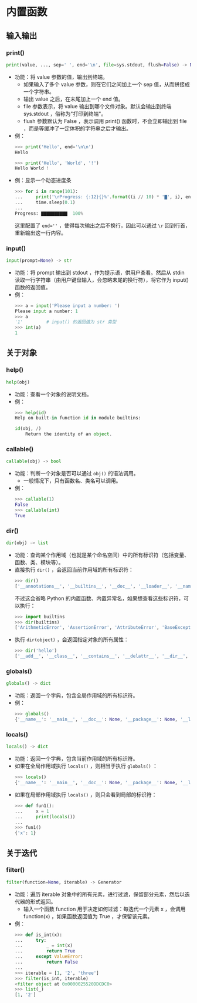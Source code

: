 # 内置函数

## 输入输出

### print()

```py
print(value, ..., sep=' ', end='\n', file=sys.stdout, flush=False) -> None
```
- 功能：将 value 参数的值，输出到终端。
  - 如果输入了多个 value 参数，则在它们之间加上一个 sep 值，从而拼接成一个字符串。
  - 输出 value 之后，在末尾加上一个 end 值。
  - file  参数表示，将 value 输出到哪个文件对象。默认会输出到终端 sys.stdout ，俗称为"打印到终端"。
  - flush 参数默认为 False ，表示调用 print() 函数时，不会立即输出到 file ，而是等缓冲了一定体积的字符串之后才输出。
- 例：
  ```py
  >>> print('Hello', end='\n\n')
  Hello

  >>> print('Hello', 'World', '!')
  Hello World !
  ```
- 例：显示一个动态进度条
  ```py
  >>> for i in range(101):
  ...     print('\rProgress: {:12}{}%'.format((i // 10) * '▇', i), end='', flush=True)
  ...     time.sleep(0.1)
  ...
  Progress: ▇▇▇▇▇▇▇▇▇▇  100%
  ```
  这里配置了 `end=''` ，使得每次输出之后不换行，因此可以通过 `\r` 回到行首，重新输出这一行内容。

### input()

```py
input(prompt=None) -> str
```
- 功能：将 prompt 输出到 stdout ，作为提示语，供用户查看。然后从 stdin 读取一行字符串（由用户键盘输入，会忽略末尾的换行符），将它作为 input() 函数的返回值。
- 例：
  ```py
  >>> a = input('Please input a number: ')
  Please input a number: 1
  >>> a
  '1'         # input() 的返回值为 str 类型
  >>> int(a)
  1
  ```

## 关于对象

### help()

```py
help(obj)
```
- 功能：查看一个对象的说明文档。
- 例：
  ```py
  >>> help(id)
  Help on built-in function id in module builtins:

  id(obj, /)
      Return the identity of an object.
  ```

### callable()

```py
callable(obj) -> bool
```
- 功能：判断一个对象是否可以通过 `obj()` 的语法调用。
  - 一般情况下，只有函数名、类名可以调用。
- 例：
  ```py
  >>> callable(1)
  False
  >>> callable(int)
  True
  ```

### dir()

```py
dir(obj) -> list
```
- 功能：查询某个作用域（也就是某个命名空间）中的所有标识符（包括变量、函数、类、模块等）。
- 直接执行 `dir()` ，会返回当前作用域的所有标识符：
  ```py
  >>> dir()
  ['__annotations__', '__builtins__', '__doc__', '__loader__', '__name__', '__package__', '__spec__']
  ```
  不过这会省略 Python 的内置函数、内置异常名，如果想查看这些标识符，可以执行：
  ```py
  >>> import builtins
  >>> dir(builtins)
  ['ArithmeticError', 'AssertionError', 'AttributeError', 'BaseException', ...]
  ```
- 执行 `dir(object)` ，会返回指定对象的所有属性：
  ```py
  >>> dir('hello')
  ['__add__', '__class__', '__contains__', '__delattr__', '__dir__', '__doc__', '__eq__', '__format__', ...]
  ```

### globals()

```py
globals() -> dict
```
- 功能：返回一个字典，包含全局作用域的所有标识符。
- 例：
  ```py
  >>> globals()
  {'__name__': '__main__', '__doc__': None, '__package__': None, '__loader__': <class '_frozen_importlib.BuiltinImporter'>, '__spec__': None, '__annotations__': {}, '__builtins__': <module 'builtins' (built-in)>}
  ```

### locals()

```py
locals() -> dict
```
- 功能：返回一个字典，包含当前作用域的所有标识符。
- 如果在全局作用域执行 `locals()` ，则相当于执行 `globals()` ：
  ```py
  >>> locals()
  {'__name__': '__main__', '__doc__': None, '__package__': None, '__loader__': <class '_frozen_importlib.BuiltinImporter'>, '__spec__': None, '__annotations__': {}, '__builtins__': <module 'builtins' (built-in)>}
  ```
- 如果在局部作用域执行 `locals()` ，则只会看到局部的标识符：
  ```py
  >>> def fun1():
  ...     x = 1
  ...     print(locals())
  ...
  >>> fun1()
  {'x': 1}
  ```

## 关于迭代

### filter()

```py
filter(function=None, iterable) -> Generator
```
- 功能：遍历 iterable 对象中的所有元素，进行过滤，保留部分元素，然后以迭代器的形式返回。
  - 输入一个函数 function 用于决定如何过滤：每迭代一个元素 x ，会调用 function(x) ，如果函数返回值为 True ，才保留该元素。
- 例：
  ```py
  >>> def is_int(x):
  ...     try:
  ...         _ = int(x)
  ...         return True
  ...     except ValueError:
  ...         return False
  ...
  >>> iterable = [1, '2', 'three']
  >>> filter(is_int, iterable)
  <filter object at 0x0000025520DDCDC0>
  >>> list(_)
  [1, '2']
  ```

